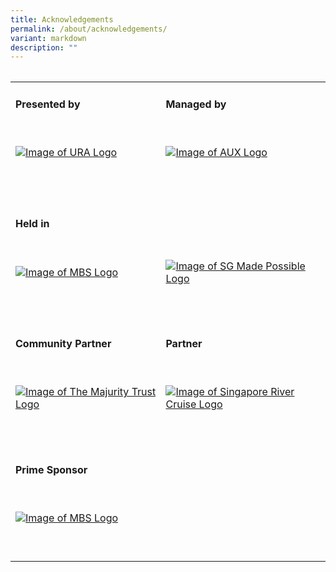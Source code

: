 ```yaml
---
title: Acknowledgements
permalink: /about/acknowledgements/
variant: markdown
description: ""
---
```

<table class="table-v">
  </table><table style="width:100%">
    <tbody><tr>
      <td>
        <h4>Presented by</h4>
        <br>
        <p>
          <a href="https://www.ura.gov.sg/Corporate">
            <img alt="Image of URA Logo" src="https://staging.d3gz5vdw020713.amplifyapp.com/images/mbsc2024-logo-long.png">
          </a>
        </p>
        <br>
        <br>
      </td>
      <td>
        <h4>Managed by</h4>
        <br>
        <p>
          <a href="http://www.aux.com.sg/">
            <img alt="Image of AUX Logo" src="https://staging.d3gz5vdw020713.amplifyapp.com/images/mbsc2024-logo-long.png">
          </a>
        </p>
        <br>
        <br>
      </td>
    </tr><tr>
      <td>
        <h4>Held in</h4>
        <br>
        <p>
          <a href="https://www.ura.gov.sg/Corporate/Get-Involved/Shape-A-Distinctive-City/Explore-Our-City/Marina-Bay">
            <img alt="Image of MBS Logo" src="https://staging.d3gz5vdw020713.amplifyapp.com/images/mbsc2024-logo-long.png">
          </a>
        </p>
        <br>
        <br>
      </td>
      <td>
        <h4 style="color:white;">.</h4>
        <br>
        <p>
          <a href="https://www.visitsingapore.com/en/">
            <img alt="Image of SG Made Possible Logo" src="https://staging.d3gz5vdw020713.amplifyapp.com/images/mbsc2024-logo-long.png">
          </a>
        </p>
        <br>
        <br>
      </td>
    </tr><tr>
      <td>
        <h4>Community Partner</h4>
        <br>
        <p>
          <a href="https://www.majurity.sg/">
            <img alt="Image of The Majurity Trust Logo" src="https://staging.d3gz5vdw020713.amplifyapp.com/images/mbsc2024-logo-long.png">
          </a>
        </p>
        <br>
        <br>
      </td>
      <td>
        <h4>Partner</h4>
        <br>
        <p>
          <a href="https://rivercruise.com.sg/">
            <img alt="Image of Singapore River Cruise Logo" src="https://staging.d3gz5vdw020713.amplifyapp.com/images/mbsc2024-logo-long.png">
          </a>
        </p>
        <br>
        <br>
      </td>
    </tr><tr>
      <td>
        <h4>Prime Sponsor</h4>
        <br>
        <p>
          <a href="https://www.marinabaysands.com/">
            <img alt="Image of MBS Logo" src="https://staging.d3gz5vdw020713.amplifyapp.com/images/mbsc2024-logo-long.png">
          </a>
        </p>
        <br>
        <br>
      </td>
      <td>
        <h4 style="color:white;">.</h4>
        <br>
        <br>
        <br>
      </td>
    </tr><tr></tr></tbody></table>